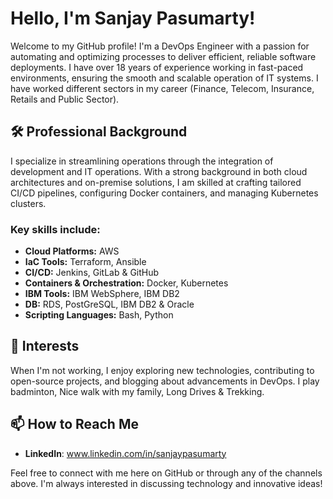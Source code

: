 # Hello, I'm Sanjay Pasumarty!

Welcome to my GitHub profile! I'm a DevOps Engineer with a passion for automating and optimizing processes to deliver efficient, reliable software deployments. 
I have over 18 years of experience working in fast-paced environments, ensuring the smooth and scalable operation of IT systems. I have worked different sectors in my career (Finance, Telecom, Insurance, Retails and Public Sector).

## 🛠 Professional Background

I specialize in streamlining operations through the integration of development and IT operations. With a strong background in both cloud architectures and on-premise solutions, I am skilled at crafting tailored CI/CD pipelines, configuring Docker containers, and managing Kubernetes clusters.

### Key skills include:
- **Cloud Platforms:** AWS
- **IaC Tools:** Terraform, Ansible
- **CI/CD:** Jenkins, GitLab & GitHub
- **Containers & Orchestration:** Docker, Kubernetes
- **IBM Tools:** IBM WebSphere, IBM DB2
- **DB:** RDS, PostGreSQL, IBM DB2 & Oracle
- **Scripting Languages:** Bash, Python

## 📘 Interests
When I'm not working, I enjoy exploring new technologies, contributing to open-source projects, and blogging about advancements in DevOps. I play badminton, Nice walk with my family, Long Drives & Trekking.

## 📫 How to Reach Me
- **LinkedIn**: www.linkedin.com/in/sanjaypasumarty

Feel free to connect with me here on GitHub or through any of the channels above. I'm always interested in discussing technology and innovative ideas!
